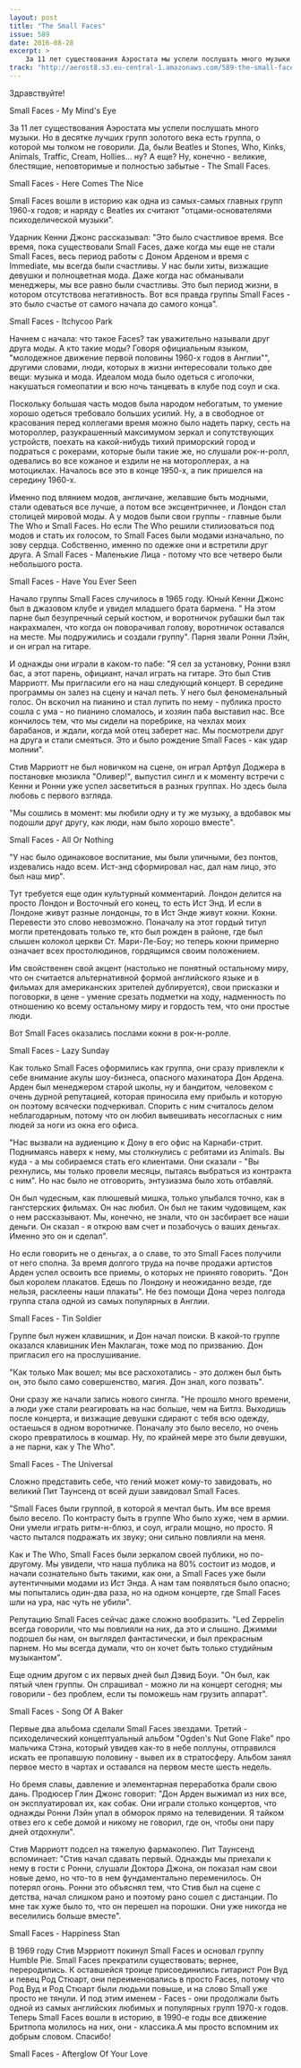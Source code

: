```yaml
---
layout: post
title: "The Small Faces"
issue: 589
date: 2016-08-28
excerpt: >
    За 11 лет существования Аэростата мы успели послушать много музыки. Но в десятке лучших групп золотого века есть группа, о которой мы толком не говорили. Да, были Beatles и Stones, Who, Kinks, Animals, Traffic, Cream, Hollies... ну? А еще? Ну, конечно - великие, блестящие, неповторимые и полностью забытые - The Small Faces.
track: "http://aerost8.s3.eu-central-1.amazonaws.com/589-the-small-faces.mp3"
---
```


Здравствуйте!

Small Faces - My Mind's Eye

За 11 лет существования Аэростата мы успели послушать много музыки. Но в десятке лучших групп золотого века есть группа, о которой мы толком не говорили. Да, были Beatles и Stones, Who, Kinks, Animals, Traffic, Cream, Hollies... ну? А еще? Ну, конечно - великие, блестящие, неповторимые и полностью забытые - The Small Faces.

Small Faces - Here Comes The Nice

Small Faces вошли в историю как одна из самых-самых главных групп 1960-х годов; и наряду с Beatles их считают "отцами-основателями психоделической музыки".

Ударник Кенни Джонс рассказывал: "Это было счастливое время. Все время, пока существовали Small Faces, даже когда мы еще не стали Small Faces, весь период работы с Доном Арденом и время с Immediate, мы всегда были счастливы. У нас были хиты, визжащие девушки и полноцветная мода. Даже когда нас обманывали менеджеры, мы все равно были счастливы. Это был период жизни, в котором отсутствова негативность. Вот вся правда группы Small Faces - это было счастье от самого начала до самого конца".

Small Faces - Itchycoo Park

Начнем с начала: что такое Faces? так уважительно называли друг друга моды. А кто такие моды? Говоря официальным языком, "молодежное движение первой половины 1960-х годов в Англии"", другими словами, люди, которых в жизни интересовали только две вещи: музыка и мода. Идеалом мода было одеться с иголочки, накушаться гомеопатии и всю ночь танцевать в клубе под соул и ска.

Поскольку большая часть модов была народом небогатым, то умение хорошо одеться требовало больших усилий. Ну, а в свободное от красования перед коллегами время можно было надеть парку, сесть на мотороллер, разукрашенный максимумом зеркал и сопутствующих устройств, поехать на какой-нибудь тихий приморский город и подраться с рокерами, которые были такие же, но слушали рок-н-ролл, одевались во все кожаное и ездили не на мотороллерах, а на мотоциклах. Началось все это в конце 1950-х, а пик пришелся на середину 1960-х.

Именно под влянием модов, англичане, желавшие быть модными, стали одеваться все лучше, а потом все эксцентричнее, и Лондон стал столицей мировой моды. А у модов были свои группы - главные были The Who и Small Faces. Но если The Who решили стилизоваться под модов и стать их голосом, то Small Faces были модами изначально, по зову сердца. Собственно, именно по одежке они и встретили друг друга. А Small Faces - Маленькие Лица - потому что все четверо были небольшого роста.

Small Faces - Have You Ever Seen

Начало группы Small Faces случилось в 1965 году. Юный Кенни Джонс был в джазовом клубе и увидел младшего брата бармена. " На этом парне был безупречный серый костюм, и воротничок рубашки был так накрахмален, что когда он поворачивал голову, воротничок оставался на месте. Мы подружились и создали группу". Парня звали Ронни Лэйн, и он играл на гитаре.

И однажды они играли в каком-то пабе: "Я сел за установку, Ронни взял бас, а этот парень, официант, начал играть на гитаре. Это был Стив Марриотт. Мы пригласили его на наш следующий концерт. В середине программы он залез на сцену и начал петь. У него был феноменальный голос. Он вскочил на пианино и стал лупить по нему - публика просто сошла с ума - но пианино сломалось, и хозяин паба выставил нас. Все кончилось тем, что мы сидели на поребрике, на чехлах моих барабанов, и ждали, когда мой отец заберет нас. Мы посмотрели друг на друга и стали смеяться. Это и было рождение Small Faces - как удар молнии".

Стив Марриотт не был новичком на сцене, он играл Артфул Доджера в постановке мюзикла "Оливер!", выпустил сингл и к моменту встречи с Кенни и Ронни уже успел засветиться в разных группах. Но здесь была любовь с первого взгляда.

"Мы сошлись в момент: мы любили одну и ту же музыку, а вдобавок мы подошли друг другу, как люди, нам было хорошо вместе".

Small Faces - All Or Nothing

"У нас было одинаковое воспитание, мы были уличными, без понтов, издевались надо всем. Ист-энд сформировал нас, дал нам лицо, это был наш мир".

Тут требуется еще один культурный комментарий. Лондон делится на просто Лондон и Восточный его конец, то есть Ист Энд. И если в Лондоне живут разные лондонцы, то в Ист Энде живут кокни. Кокни. Перевести это слово невозможно. Поначалу на этот гордый титул могли претендовать только те, кто был рожден в районе, где был слышен колокол церкви Ст. Мари-Ле-Боу; но теперь кокни примерно означает всех простолюдинов, гордящимся своим положением.

Им свойственен свой акцент (настолько не понятный остальному миру, что он считается альтернативной формой английского языке и в фильмах для американских зрителей дублируется), свои присказки и поговорки, в цене - умение срезать подметки на ходу, надменность по отношению ко всему остальному миру и гордость тем, что они простые люди.

Вот Small Faces оказались послами кокни в рок-н-ролле.

Small Faces - Lazy Sunday

Как только Small Faces оформились как группа, они сразу привлекли к себе внимание акулы шоу-бизнеса, опасного махинатора Дон Ардена. Арден был менеджером старой школы, ну и бандитом, человеком с очень дурной репутацией, которая приносила ему прибыль и которую он поэтому всячески подчеркивал. Спорить с ним считалось делом неблагодарным, потому что он любил вывешивать несогласных с ним людей за ноги из окна его офиса.

"Нас вызвали на аудиенцию к Дону в его офис на Карнаби-стрит. Поднимаясь наверх к нему, мы столкнулись с ребятами из Animals. Вы куда - а мы собираемся стать его клиентами. Они сказали - "Вы рехнулись, мы только провели месяцы, пытаясь выбраться из контракта с ним". Но нас было не отговорить, энтузиазма было хоть отбавляй.

Он был чудесным, как плюшевый мишка, только улыбался точно, как в гангстерских фильмах. Он нас любил. Он был не таким чудовищем, как о нем рассказывают. Мы, конечно, не знали, что он засбирает все наши деньги. Он сказал - я открою вам счет и позабочусь о ваших деньгах. Именно это он и сделал".

Но если говорить не о деньгах, а о славе, то это Small Faces получили от него сполна. За время долгого труда на почве продажи артистов Арден успел освоить все приемы, о которых не принято говорить. "Дон был королем плакатов. Едешь по Лондону и неожиданно везде, где нельзя, расклеены наши плакаты". Не без помощи Дона через полгода группа стала одной из самых популярных в Англии.

Small Faces - Tin Soldier

Группе был нужен клавишник, и Дон начал поиски. В какой-то группе оказался клавишник Иен Маклаган, тоже мод по призванию. Дон пригласил его на прослушивание.

"Как только Мак вошел; мы все расхохотались - это должен был быть он, это было само совершенство, магия. Дон знал, кого позвать".

Они сразу же начали запись нового сингла. "Не прошло много времени, а люди уже стали реагировать на нас больше, чем на Битлз. Выходишь после концерта, и визжащие девушки сдирают с тебя всю одежду, остаешься в одном воротничке. Поначалу это было весело, но очень скоро превратилось в кошмар. Ну, по крайней мере это были девушки, а не парни, как у The Who".

Small Faces - The Universal

Сложно представить себе, что гений может кому-то завидовать, но великий Пит Таунсенд от всей души завидовал Small Faces.

"Small Faces были группой, в которой я мечтал быть. Им все время было весело. По контрасту быть в группе Who было хуже, чем в армии. Они умели играть ритм-н-блюз, и соул, играли мощно, но просто. Я часто пытался подражать их звуку; они сильно повлияли на меня.

Как и The Who, Small Faces были зеркалом своей публики, но по-другому. Мы увидели, что наша публика на 80% состоит из модов, и начали сознательно быть такими, как они, а Small Faces уже были аутентичными модами из Ист Энда. А нам там появляться было опасно; мы попытались один-два раза, но на одном концерте, где Small Faces шли на ура, нас чуть не убили".

Репутацию Small Faces сейчас даже сложно вообразить. "Led Zeppelin всегда говорили, что мы повлияли на них, да это и слышно. Джимми подошел бы нам, он выглядел фантастически, и был прекрасным парнем. Но мы всегда думали, что он хочет быть только студийным музыкантом".

Еще одним другом с их первых дней был Дэвид Боуи. "Он был, как пятый член группы. Он спрашивал - можно ли на концерт сегодня; мы говорили - без проблем, если ты поможешь нам грузить аппарат".

Small Faces - Song Of A Baker

Первые два альбома сделали Small Faces звездами. Третий - психоделический концептуальный альбом "Ogden's Nut Gone Flake" про мальчика Стэна, который увидев как-то в небе поллуны, отправился искать ее пропавшую половину - вывел их в стратосферу. Альбом занял первое место в чартах и оставался на первом месте шесть недель.

Но бремя славы, давление и элементарная переработка брали свою дань. Продюсер Глин Джонс говорит: "Дон Арден выжимал из них все, он эксплуатировал их, как собак. Они играли столько концертов, что однажды Ронни Лэйн упал в обморок прямо на телевидении. Я тайком отвез его к себе домой и никому не говорил, где он, чтобы они пару дней отдохнули".

Стив Марриотт подсел на тяжелую фармакопею. Пит Таунсенд вспоминает: "Стив начал сдавать первый. Однажды мы приехали к нему в гости с Ронни, слушали Доктора Джона, он показал нам свои новые демо, но что-то в нем фундаментально переменилось. Он потерял огонь. Ронни это объяснял тем, что Стив был на сцене с детства, начал слишком рано и поэтому рано сошел с дистанции. По мне так хуже было то, что он перешел на порошки. Они уже никогда не веселились больше вместе".

Small Faces - Happiness Stan

В 1969 году Стив Мэрриотт покинул Small Faces и основал группу Humble Pie. Small Faces прекратили существовать; вернее, переродились. К оставшейся троице присоединились гитарист Рон Вуд и певец Род Стюарт, они переименовались в просто Faces, потому что Род Вуд и Род Стюарт были людьми повыше, и на слово Small уже просто не тянули. И под этим именем - Faces - они продолжали быть одной из самых английских любимых и популярных групп 1970-х годов. Теперь Small Faces вошли в историю, в 1990-е годы все движение Бритпопа молилось на них, они - классика.А мы просто вспомним их добрым словом. Спасибо!

Small Faces - Afterglow Of Your Love
